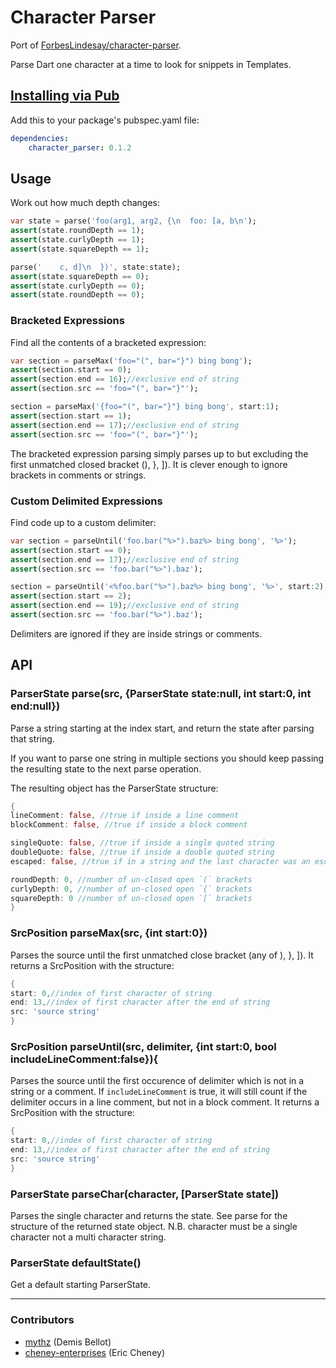 # Character Parser

Port of [ForbesLindesay/character-parser](https://github.com/ForbesLindesay/character-parser).

Parse Dart one character at a time to look for snippets in Templates.

## [Installing via Pub](http://pub.dartlang.org/packages/character_parser)

Add this to your package's pubspec.yaml file:

```yaml
dependencies:
    character_parser: 0.1.2
```

## Usage

Work out how much depth changes:

```dart
var state = parse('foo(arg1, arg2, {\n  foo: [a, b\n');
assert(state.roundDepth == 1);
assert(state.curlyDepth == 1);
assert(state.squareDepth == 1);

parse('    c, d]\n  })', state:state);
assert(state.squareDepth == 0);
assert(state.curlyDepth == 0);
assert(state.roundDepth == 0);
```

### Bracketed Expressions

Find all the contents of a bracketed expression:

```dart
var section = parseMax('foo="(", bar="}") bing bong');
assert(section.start == 0);
assert(section.end == 16);//exclusive end of string
assert(section.src == 'foo="(", bar="}"');

section = parseMax('{foo="(", bar="}"} bing bong', start:1);
assert(section.start == 1);
assert(section.end == 17);//exclusive end of string
assert(section.src == 'foo="(", bar="}"');
```

The bracketed expression parsing simply parses up to but excluding the first unmatched closed bracket (), }, ]).
It is clever enough to ignore brackets in comments or strings.

### Custom Delimited Expressions

Find code up to a custom delimiter:

```dart
var section = parseUntil('foo.bar("%>").baz%> bing bong', '%>');
assert(section.start == 0);
assert(section.end == 17);//exclusive end of string
assert(section.src == 'foo.bar("%>").baz');

section = parseUntil('<%foo.bar("%>").baz%> bing bong', '%>', start:2);
assert(section.start == 2);
assert(section.end == 19);//exclusive end of string
assert(section.src == 'foo.bar("%>").baz');
```

Delimiters are ignored if they are inside strings or comments.

## API

### ParserState parse(src, {ParserState state:null, int start:0, int end:null})

Parse a string starting at the index start, and return the state after parsing that string.

If you want to parse one string in multiple sections you should keep passing the resulting state to the next parse operation.

The resulting object has the ParserState structure:

```dart
{
lineComment: false, //true if inside a line comment
blockComment: false, //true if inside a block comment

singleQuote: false, //true if inside a single quoted string
doubleQuote: false, //true if inside a double quoted string
escaped: false, //true if in a string and the last character was an escape character

roundDepth: 0, //number of un-closed open `(` brackets
curlyDepth: 0, //number of un-closed open `{` brackets
squareDepth: 0 //number of un-closed open `[` brackets
}
```

### SrcPosition parseMax(src, {int start:0})

Parses the source until the first unmatched close bracket (any of ), }, ]).
It returns a SrcPosition with the structure:

```dart
{
start: 0,//index of first character of string
end: 13,//index of first character after the end of string
src: 'source string'
}
```

### SrcPosition parseUntil(src, delimiter, {int start:0, bool includeLineComment:false}){

Parses the source until the first occurence of delimiter which is not in a string or a comment.
If `includeLineComment` is true, it will still count if the delimiter occurs in a line comment,
but not in a block comment. It returns a SrcPosition with the structure:

```dart
{
start: 0,//index of first character of string
end: 13,//index of first character after the end of string
src: 'source string'
}
```

### ParserState parseChar(character, [ParserState state])

Parses the single character and returns the state. See parse for the structure of the returned state object.
N.B. character must be a single character not a multi character string.

### ParserState defaultState()

Get a default starting ParserState.

---

### Contributors

- [mythz](https://github.com/mythz) (Demis Bellot)
- [cheney-enterprises](https://github.com/cheney-enterprises) (Eric Cheney)
